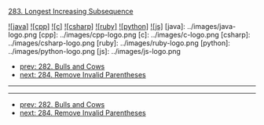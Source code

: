 [283. Longest Increasing Subsequence](https://leetcode.com/problems/longest-increasing-subsequence/)

[![java]](../java/283-longest-increasing-subsequence.md)
[![cpp]](../cpp/283-longest-increasing-subsequence.md)
[![c]](../c/283-longest-increasing-subsequence.md)
[![csharp]](../csharp/283-longest-increasing-subsequence.md)
[![ruby]](../ruby/283-longest-increasing-subsequence.md)
[![python]](../python/283-longest-increasing-subsequence.md)
[![js]](../js/283-longest-increasing-subsequence.md)
[java]: ../images/java-logo.png
[cpp]: ../images/cpp-logo.png
[c]: ../images/c-logo.png
[csharp]: ../images/csharp-logo.png
[ruby]: ../images/ruby-logo.png
[python]: ../images/python-logo.png
[js]: ../images/js-logo.png

- [prev: 282. Bulls and Cows](282-bulls-and-cows.md)
- [next: 284. Remove Invalid Parentheses](284-remove-invalid-parentheses.md)

---


---

- [prev: 282. Bulls and Cows](282-bulls-and-cows.md)
- [next: 284. Remove Invalid Parentheses](284-remove-invalid-parentheses.md)
